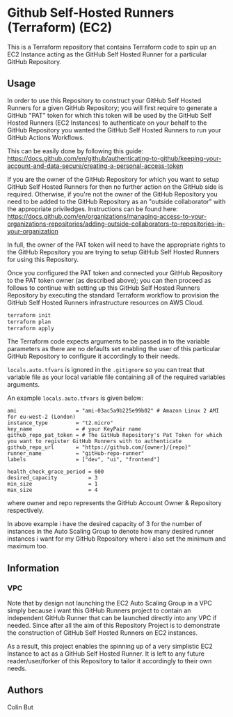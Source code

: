 # Github Self-Hosted Runners (Terraform) (EC2)

This is a Terraform repository that contains Terraform code to spin up an EC2 Instance acting as the GitHub Self Hosted Runner for a particular GitHub Repository.

## Usage

In order to use this Repository to construct your GitHub Self Hosted Runners for a given GitHub Repository; you will first require to generate a GitHub "PAT" token for which this token will be used by the GitHub Self Hosted Runners (EC2 Instances) to authenticate on your behalf to the GitHub Repository you wanted the GitHub Self Hosted Runners to run your GitHub Actions Workflows.

This can be easily done by following this guide:
https://docs.github.com/en/github/authenticating-to-github/keeping-your-account-and-data-secure/creating-a-personal-access-token

If you are the owner of the GitHub Repository for which you want to setup GitHub Self Hosted Runners for then no further action on the GitHub side is required.
Otherwise, if you're not the owner of the GitHub Repository you need to be added to the GitHub Repository as an "outside collaborator" with the appropriate priviledges. Instructions can be found here: https://docs.github.com/en/organizations/managing-access-to-your-organizations-repositories/adding-outside-collaborators-to-repositories-in-your-organization

In full, the owner of the PAT token will need to have the appropriate rights to the GitHub Repository you are trying to setup GitHub Self Hosted Runners for using this Repository.

Once you configured the PAT token and connected your GitHub Repository to the PAT token owner (as described above); you can then proceed as follows to continue with setting up this GitHub Self Hosted Runners Repository by executing the standard Terraform workflow to provision the GitHub Self Hosted Runners infrastructure resources on AWS Cloud.

```bash
terraform init
terraform plan
terraform apply
```

The Terraform code expects arguments to be passed in to the variable parameters as there are no defaults set enabling the user of this particular GitHub Repository to configure it accordingly to their needs.

`locals.auto.tfvars` is ignored in the `.gitignore` so you can treat that variable file as your local variable file containing all of the required variables arguments.

An example `locals.auto.tfvars` is given below:

```hcl
ami                   = "ami-03ac5a9b225e99b02" # Amazon Linux 2 AMI for eu-west-2 (London)
instance_type         = "t2.micro"
key_name              = # your KeyPair name
github_repo_pat_token = # The GitHub Repository's Pat Token for which you want to register GitHub Runners with to authenticate
github_repo_url       = "https://github.com/{owner}/{repo}"
runner_name           = "gitHub-repo-runner"
labels                = ["dev", "ui", "frontend"]

health_check_grace_period = 600
desired_capacity          = 3
min_size                  = 1
max_size                  = 4
```

where owner and repo represents the GitHub Account Owner & Repository respectively.

In above example i have the desired capacity of 3 for the number of instances in the Auto Scaling Group to denote how many desired runner instances i want for my GitHub Repository where i also set the minimum and maximum too.



## Information

### VPC
Note that by design not launching the EC2 Auto Scaling Group in a VPC simply because i want this GitHub Runners project to contain an independent GitHub Runner that can be launched directly into any VPC if needed. Since after all the aim of this Repository Project is to demonstrate the construction of GitHub Self Hosted Runners on EC2 instances.

As a result, this project enables the spinning up of a very simplistic EC2 Instance to act as a GitHub Self Hosted Runner. It is left to any future reader/user/forker of this Repository to tailor it accordingly to their own needs.

## Authors

Colin But
